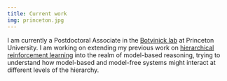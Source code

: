```yaml
---
title: Current work
img: princeton.jpg
---
```


I am currently a Postdoctoral Associate in the [Botvinick lab](https://botvinicklab.princeton.edu/) at Princeton University.  I am working on extending my previous work on [hierarchical reinforcement learning](/research/#hrl) into the realm of model-based reasoning, trying to understand how model-based and model-free systems might interact at different levels of the hierarchy.

